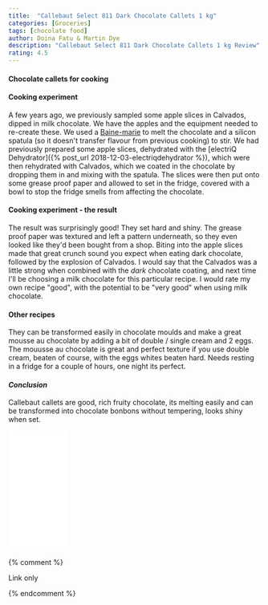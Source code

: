 ```yaml
---
title:  "Callebaut Select 811 Dark Chocolate Callets 1 kg"
categories: [Groceries]
tags: [chocolate food]
author: Doina Fatu & Martin Dye
description: "Callebaut Select 811 Dark Chocolate Callets 1 kg Review"
rating: 4.5
---
```


<h4>Chocolate callets for cooking</h4>

<h4>Cooking experiment</h4>
A few years ago, we previously sampled some apple slices in Calvados, dipped in milk chocolate.
We have the apples and the equipment needed to re-create these.
We used a <a href="https://en.wikipedia.org/wiki/Bain-marie" target="_new">Baine-marie</a> to melt the chocolate and a silicon spatula 
(so it doesn't transfer flavour from previous cooking) to stir. We had previously prepared some apple slices, dehydrated with the
[electriQ Dehydrator]({% post_url 2018-12-03-electriqdehydrator %}), which were then rehydrated with Calvados, which we coated in 
the chocolate by dropping them in and mixing with the spatula. The slices were then put onto some grease proof paper and allowed 
to set in the fridge, covered with a bowl to stop the fridge smells from affecting the chocolate.

<h4>Cooking experiment - the result</h4>
The result was surprisingly good! They set hard and shiny. The grease proof paper was textured and left a pattern underneath, so they even looked like they'd been bought from a shop.
Biting into the apple slices made that great crunch sound you expect when eating dark chocolate, 
followed by the explosion of Calvados. I would say that the Calvados was a little strong when 
combined with the <em>dark</em> chocolate coating, and next time I'll be choosing a milk chocolate for
this particular recipe. I would rate my own recipe "good", with the potential to be "very good" when using milk chocolate.

<h4>Other recipes</h4>
They can be transformed easily in chocolate moulds and make a great mousse au chocolate by adding a bit of double / single cream and 2 eggs. 
The mouusse au chocolate is great and perfect texture if you use double cream, beaten of course, with the eggs whites beaten hard.
Needs resting in a fridge for a couple of hours, one night its perfect.


<h4><em>Conclusion</em></h4>

Callebaut callets are good, rich fruity chocolate, its melting easily and can be transformed into chocolate bonbons without tempering, looks shiny when set.<br />


<iframe style="width:120px;height:240px;" marginwidth="0" marginheight="0" scrolling="no" frameborder="0" src="//ws-eu.amazon-adsystem.com/widgets/q?ServiceVersion=20070822&OneJS=1&Operation=GetAdHtml&MarketPlace=GB&source=ac&ref=tf_til&ad_type=product_link&tracking_id=martindye21-21&marketplace=amazon&region=GB&placement=B01DDG8L4Y&asins=B01DDG8L4Y&linkId=9900de7c31b67c9e8122d91980167a6f&show_border=true&link_opens_in_new_window=false&price_color=333333&title_color=0066c0&bg_color=f2f2f2">
</iframe>

{% comment %}

Link only

{% endcomment %}